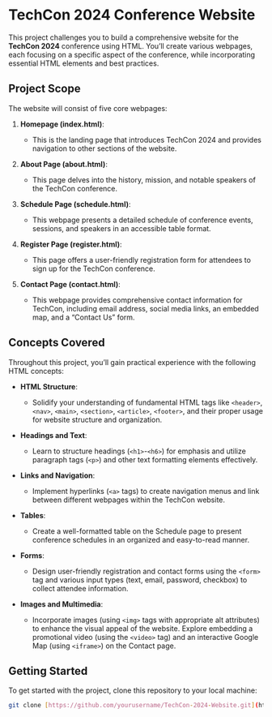 # TechCon 2024 Conference Website

This project challenges you to build a comprehensive website for the **TechCon 2024** conference using HTML. You’ll create various webpages, each focusing on a specific aspect of the conference, while incorporating essential HTML elements and best practices.

## Project Scope

The website will consist of five core webpages:

1. **Homepage (index.html)**: 
   - This is the landing page that introduces TechCon 2024 and provides navigation to other sections of the website.

2. **About Page (about.html)**: 
   - This page delves into the history, mission, and notable speakers of the TechCon conference.

3. **Schedule Page (schedule.html)**: 
   - This webpage presents a detailed schedule of conference events, sessions, and speakers in an accessible table format.

4. **Register Page (register.html)**: 
   - This page offers a user-friendly registration form for attendees to sign up for the TechCon conference.

5. **Contact Page (contact.html)**: 
   - This webpage provides comprehensive contact information for TechCon, including email address, social media links, an embedded map, and a “Contact Us” form.

## Concepts Covered

Throughout this project, you’ll gain practical experience with the following HTML concepts:

- **HTML Structure**: 
  - Solidify your understanding of fundamental HTML tags like `<header>`, `<nav>`, `<main>`, `<section>`, `<article>`, `<footer>`, and their proper usage for website structure and organization.

- **Headings and Text**: 
  - Learn to structure headings (`<h1>`-`<h6>`) for emphasis and utilize paragraph tags (`<p>`) and other text formatting elements effectively.

- **Links and Navigation**: 
  - Implement hyperlinks (`<a>` tags) to create navigation menus and link between different webpages within the TechCon website.

- **Tables**: 
  - Create a well-formatted table on the Schedule page to present conference schedules in an organized and easy-to-read manner.

- **Forms**: 
  - Design user-friendly registration and contact forms using the `<form>` tag and various input types (text, email, password, checkbox) to collect attendee information.

- **Images and Multimedia**: 
  - Incorporate images (using `<img>` tags with appropriate alt attributes) to enhance the visual appeal of the website. Explore embedding a promotional video (using the `<video>` tag) and an interactive Google Map (using `<iframe>`) on the Contact page.

## Getting Started

To get started with the project, clone this repository to your local machine:

```bash
git clone [https://github.com/yourusername/TechCon-2024-Website.git](https://github.com/Muluneh92Petros/TechCon_HTML.git)
